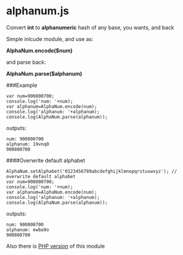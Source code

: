 # alphanum.js
Convert **int** to **alphanumeric** hash of any base, you wants, and back

Simple inlcude module, and use as:

**AlphaNum.encode($num)**

and parse back:

**AlphaNum.parse($alphanum)**

###Example
```
var num=900800700;
console.log('num: '+num);
var alphanum=AlphaNum.encode(num);
console.log('alphanum: '+alphanum);
console.log(AlphaNum.parse(alphanum));
```
outputs:
```
num: 900800700
alphanum: 19vnq0
900800700
```

####Overwrite default alphabet
```
AlphaNum.setAlphabet('0123456789abcdefghijklmnopqrstuvwxyz'); // overwrite default alphabet
var num=900800700;
console.log('num: '+num);
var alphanum=AlphaNum.encode(num);
console.log('alphanum: '+alphanum);
console.log(AlphaNum.parse(alphanum));
```

outputs:
```
num: 900800700
alphanum: ewba9o
900800700
```

Also there is [PHP version](https://github.com/ershov-ilya/alphanum.class.php) of this module
